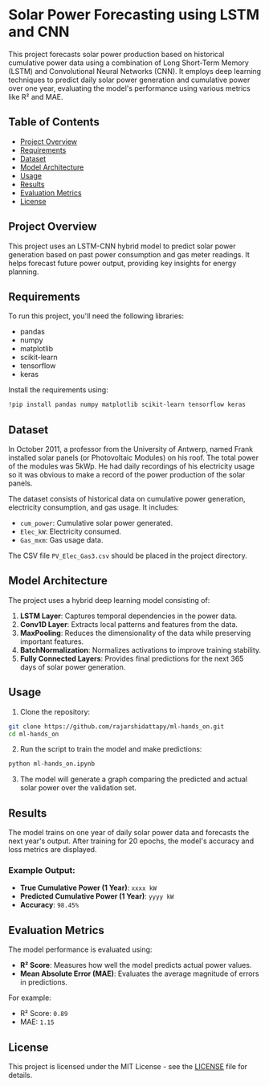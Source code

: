 
# Solar Power Forecasting using LSTM and CNN

This project forecasts solar power production based on historical cumulative power data using a combination of Long Short-Term Memory (LSTM) and Convolutional Neural Networks (CNN). It employs deep learning techniques to predict daily solar power generation and cumulative power over one year, evaluating the model's performance using various metrics like R² and MAE.

## Table of Contents
- [Project Overview](#project-overview)
- [Requirements](#requirements)
- [Dataset](#dataset)
- [Model Architecture](#model-architecture)
- [Usage](#usage)
- [Results](#results)
- [Evaluation Metrics](#evaluation-metrics)
- [License](#license)

## Project Overview
This project uses an LSTM-CNN hybrid model to predict solar power generation based on past power consumption and gas meter readings. It helps forecast future power output, providing key insights for energy planning.

## Requirements
To run this project, you'll need the following libraries:

- pandas
- numpy
- matplotlib
- scikit-learn
- tensorflow
- keras

Install the requirements using:

```bash
!pip install pandas numpy matplotlib scikit-learn tensorflow keras
```

## Dataset

In October 2011, a professor from the University of Antwerp, named Frank installed solar panels (or Photovoltaic Modules) on his roof. The total power of the modules was 5kWp.
He had daily recordings of his electricity usage so it was obvious to make a record of the power production of the solar panels. 

The dataset consists of historical data on cumulative power generation, electricity consumption, and gas usage. It includes:
- `cum_power`: Cumulative solar power generated.
- `Elec_kW`: Electricity consumed.
- `Gas_mxm`: Gas usage data.

The CSV file `PV_Elec_Gas3.csv` should be placed in the project directory.

## Model Architecture
The project uses a hybrid deep learning model consisting of:
1. **LSTM Layer**: Captures temporal dependencies in the power data.
2. **Conv1D Layer**: Extracts local patterns and features from the data.
3. **MaxPooling**: Reduces the dimensionality of the data while preserving important features.
4. **BatchNormalization**: Normalizes activations to improve training stability.
5. **Fully Connected Layers**: Provides final predictions for the next 365 days of solar power generation.

## Usage

1. Clone the repository:

```bash
git clone https://github.com/rajarshidattapy/ml-hands_on.git
cd ml-hands_on
```

2. Run the script to train the model and make predictions:

```bash
python ml-hands_on.ipynb
```

3. The model will generate a graph comparing the predicted and actual solar power over the validation set.

## Results
The model trains on one year of daily solar power data and forecasts the next year's output. After training for 20 epochs, the model's accuracy and loss metrics are displayed.

### Example Output:

- **True Cumulative Power (1 Year)**: `xxxx kW`
- **Predicted Cumulative Power (1 Year)**: `yyyy kW`
- **Accuracy**: `98.45%`

## Evaluation Metrics
The model performance is evaluated using:

- **R² Score**: Measures how well the model predicts actual power values.
- **Mean Absolute Error (MAE)**: Evaluates the average magnitude of errors in predictions.

For example:
- R² Score: `0.89`
- MAE: `1.15`

## License
This project is licensed under the MIT License - see the [LICENSE](LICENSE) file for details.
